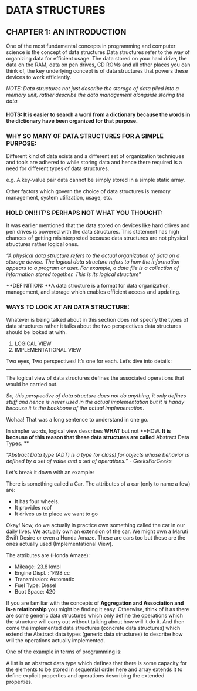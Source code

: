 
# DATA STRUCTURES


## CHAPTER 1: AN INTRODUCTION

One of the most fundamental concepts in programming and computer science is the concept of data structures.Data structures refer to the way of organizing data for efficient usage. The data stored on your hard drive, the data on the RAM, data on pen drives, CD ROMs and all other places you can think of, the key underlying concept is of data structures that powers these devices to work efficiently. 

_NOTE: Data structures not just describe the storage of data piled into a memory unit, rather describe the data management alongside storing the data._ 


#### **HOTS:** It is easier to search a word from a dictionary because the words in the dictionary have been organized for that purpose.  


### WHY SO MANY OF DATA STRUCTURES FOR A SIMPLE PURPOSE:

Different kind of data exists and a different set of organization techniques and tools are adhered to while storing data and hence there required is a need for different types of data structures.

e.g. A key-value pair data cannot be simply stored in a simple static array.

Other factors which govern the choice of data structures is memory management, system utilization, usage, etc.


### HOLD ON!! IT’S PERHAPS NOT WHAT YOU THOUGHT:

It was earlier mentioned that the data stored on devices like hard drives and pen drives is powered with the data structures. This statement has high chances of getting misinterpreted because data structures are not physical structures rather logical ones.

_“A physical data structure refers to the actual organization of data on a storage device. The logical data structure refers to how the information appears to a program or user. For example, a data file is a collection of information stored together. This is its logical structure”_

**DEFINITION: **A data structure is a format for data organization, management, and storage which enables efficient access and updating. 


### WAYS TO LOOK AT AN DATA STRUCTURE: 

Whatever is being talked about in this section does not specify the types of data structures rather it talks about the two perspectives data structures should be looked at with.



1. LOGICAL VIEW
2. IMPLEMENTATIONAL VIEW

Two eyes, Two perspectives! It’s one for each. Let’s dive into details:

** **

The logical view of data structures defines the associated operations that would be carried out. 

_So, this perspective of data structure does not do anything, it only defines stuff and hence is never used in the actual implementation but it is handy because it is the backbone of the actual implementation_. 

Wohaa! That was a long sentence to understand in one go.

In simpler words, logical view describes **WHAT** but not **HOW. **It is because of this reason that these data structures are called** Abstract Data Types. **

_“Abstract Data type (ADT) is a type (or class) for objects whose behavior is defined by a set of value and a set of operations.” - GeeksForGeeks_

Let’s break it down with an example: 

There is something called a Car. The attributes of a car (only to name a few) are:



*   It has four wheels.
*   It provides roof
*   It drives us to place we want to go

Okay! Now, do we actually in practice own something called the car in our daily lives. We actually own an extension of the car. We might own a Maruti Swift Desire or even a Honda Amaze. These are cars too but these are the ones actually used (Implementational View).

The attributes are (Honda Amaze):



*   Mileage: 23.8 kmpl 
*   Engine Displ. : 1498 cc
*   Transmission: Automatic 
*   Fuel Type: Diesel
*   Boot Space: 420

If you are familiar with the concepts of **Aggregation and Association **and** is-a relationship** you might be finding it easy. Otherwise, think of it as there are some generic data structures which only define the operations which the structure will carry out without talking about how will it do it. And then come the implemented data structures (concrete data structures) which extend the Abstract data types (generic data structures) to describe how will the operations actually implemented.

One of the example in terms of programming is: 

A list is an abstract data type which defines that there is some capacity for the elements to be stored in sequential order here and array extends it to define explicit properties and operations describing the extended properties.
